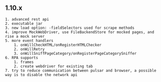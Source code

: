 ## 1.10.x

    1. advanced rest api
    2. executable jar
    3. new load option: -fieldSelectors used for scrape methods
    4. improve MockWebDriver, use FileBackendStore for mocked pages, and rise a mock server
    5. more event handlers
        1. onWillCheckHTML/onRegisterHTMLChecker
        2. onWillRetry
        3. onWillSniffPageCategory/onRegisterPageCategorySniffer
    6. RPA supports
        1. frames
        2. create webdriver for existing tab
    7. try to reduce communication between pulsar and browser, a possible way is to disable the network api
